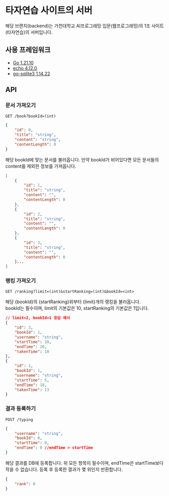 # 타자연습 사이트의 서버

해당 브랜치(backend)는 가천대학교 AI프로그래밍 입문(웹프로그래밍)의 1조 사이트(타자연습)의 서버입니다.

## 사용 프레임워크
- [Go 1.21.10](https://go.dev/)
- [echo 4.12.0](https://echo.labstack.com/)
- [go-sqlite3 1.14.22](https://mattn.github.io/go-sqlite3/)

## API
### 문서 가져오기
```
GET /book?bookId=(int)
```
```json
{
    "id": 0,
    "title": "string",
    "content": "string",
    "contentLength": 0
}
```
해당 bookId에 맞는 문서를 불러옵니다. 만약 bookId가 비어있다면 모든 문서들의 content를 제외한 정보를 가져옵니다.
```json
[
    {
        "id": 1,
        "title": "string",
        "content": "",
        "contentLength": 0
    },
    {
        "id": 2,
        "title": "string",
        "content": "",
        "contentLength": 0
    },
    {
        "id": 3,
        "title": "string",
        "content": "",
        "contentLength": 0
    }...
]
```
### 랭킹 가져오기
```
GET /ranking?limit=(int)&startRanking=(int)&bookId=<int>
```
해당 {bookId}의 {startRanking}위부터 {limit}개의 랭킹을 불러옵니다. <br>
bookId는 필수이며, limit의 기본값은 10, startRanking의 기본값은 1입니다.
```json
// limit=2, bookId=1 응답 예시
{
    "id": 3,
    "bookId": 1,
    "username": "string",
    "startTime": 10,
    "endTime": 20,
    "takenTime": 10
},
{
    "id": 1,
    "bookId": 1,
    "username": "string",
    "startTime": 5,
    "endTime": 18,
    "takenTime": 13
}
```
### 결과 등록하기
```
POST /typing
```
```json
{
    "username": "string",
    "bookId": 0,
    "startTime": 0,
    "endTime": 0 //endTime > startTime
}
```
해당 결과를 DB에 등록합니다. 위 모든 항목이 필수이며, endTime은 startTime보다 작을 수 없습니다. 등록 후 등록한 결과가 몇 위인지 반환합니다.
```json
{
    "rank": 0
}
```